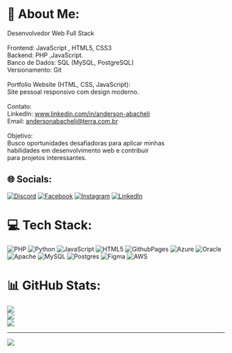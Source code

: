 # 💫 About Me:
Desenvolvedor Web Full Stack<br><br>Frontend: JavaScript , HTML5, CSS3<br>Backend: PHP ,JavaScript.<br>Banco de Dados: SQL (MySQL, PostgreSQL)<br>Versionamento: Git<br><br>Portfolio Website (HTML, CSS, JavaScript):<br>Site pessoal responsivo com design moderno.<br><br>Contato:<br>LinkedIn: www.linkedin.com/in/anderson-abacheli<br>Email: andersonabacheli@terra.com.br<br><br>Objetivo:<br>Busco oportunidades desafiadoras para aplicar minhas<br>habilidades em desenvolvimento web e contribuir <br>para projetos interessantes.


## 🌐 Socials:
 [![Discord](https://img.shields.io/badge/Discord-%237289DA.svg?logo=discord&logoColor=white)](https://discord.gg/andersonaba) [![Facebook](https://img.shields.io/badge/Facebook-%231877F2.svg?logo=Facebook&logoColor=white)](https://facebook.com/AndersonAbacheli) [![Instagram](https://img.shields.io/badge/Instagram-%23E4405F.svg?logo=Instagram&logoColor=white)](https://instagram.com/andersonabacheli) [![LinkedIn](https://img.shields.io/badge/LinkedIn-%230077B5.svg?logo=linkedin&logoColor=white)](https://linkedin.com/in/AndersonAparecidoAbaacheli) 

# 💻 Tech Stack:
![PHP](https://img.shields.io/badge/php-%23777BB4.svg?style=for-the-badge&logo=php&logoColor=white) ![Python](https://img.shields.io/badge/python-3670A0?style=for-the-badge&logo=python&logoColor=ffdd54) ![JavaScript](https://img.shields.io/badge/javascript-%23323330.svg?style=for-the-badge&logo=javascript&logoColor=%23F7DF1E) ![HTML5](https://img.shields.io/badge/html5-%23E34F26.svg?style=for-the-badge&logo=html5&logoColor=white) ![GithubPages](https://img.shields.io/badge/github%20pages-121013?style=for-the-badge&logo=github&logoColor=white) ![Azure](https://img.shields.io/badge/azure-%230072C6.svg?style=for-the-badge&logo=microsoftazure&logoColor=white) ![Oracle](https://img.shields.io/badge/Oracle-F80000?style=for-the-badge&logo=oracle&logoColor=white) ![Apache](https://img.shields.io/badge/apache-%23D42029.svg?style=for-the-badge&logo=apache&logoColor=white) ![MySQL](https://img.shields.io/badge/mysql-%2300000f.svg?style=for-the-badge&logo=mysql&logoColor=white) ![Postgres](https://img.shields.io/badge/postgres-%23316192.svg?style=for-the-badge&logo=postgresql&logoColor=white) ![Figma](https://img.shields.io/badge/figma-%23F24E1E.svg?style=for-the-badge&logo=figma&logoColor=white) ![AWS](https://img.shields.io/badge/AWS-%23FF9900.svg?style=for-the-badge&logo=amazon-aws&logoColor=white)
# 📊 GitHub Stats:
![](https://github-readme-stats.vercel.app/api?username=Andersonabacheli&theme=dark&hide_border=false&include_all_commits=true&count_private=false)<br/>
![](https://github-readme-streak-stats.herokuapp.com/?user=Andersonabacheli&theme=dark&hide_border=false)<br/>
![](https://github-readme-stats.vercel.app/api/top-langs/?username=Andersonabacheli&theme=dark&hide_border=false&include_all_commits=true&count_private=false&layout=compact)

---
[![](https://visitcount.itsvg.in/api?id=Andersonabacheli&icon=0&color=0)](https://visitcount.itsvg.in)

<!-- Proudly created with GPRM ( https://gprm.itsvg.in ) -->
